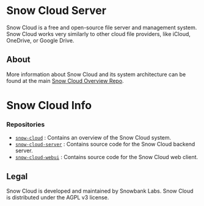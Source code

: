 # Snow Cloud Server

Snow Cloud is a free and open-source file server and management system. Snow Cloud works very similarly to other cloud file providers, like iCloud, OneDrive, or Google Drive.

## About

More information about Snow Cloud and its system architecture can be found at the main [Snow Cloud Overview Repo](https://github.com/SnowbankLabs/snow-cloud).

# Snow Cloud Info

### Repositories

-   [`snow-cloud`](https://github.com/SnowbankLabs/snow-cloud) : Contains an overview of the Snow Cloud system.
-   [`snow-cloud-server`](https://github.com/SnowbankLabs/snow-cloud-server) : Contains source code for the Snow Cloud backend server.
-   [`snow-cloud-webui`](https://github.com/SnowbankLabs/snow-cloud-webui) : Contains source code for the Snow Cloud web client.

## Legal

Snow Cloud is developed and maintained by Snowbank Labs. Snow Cloud is distributed under the AGPL v3 license.
